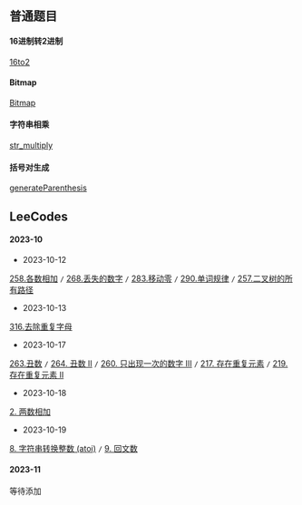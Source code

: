 
## 普通题目

<!-- tabs:start -->

#### **16进制转2进制**

[16to2](./code/algo.go ':include :type=code :fragment=16to2')


#### **Bitmap**

[Bitmap](./code/algo.go ':include :type=code :fragment=bitmap')

#### **字符串相乘**

[str_multiply](./code/algo.go ':include :type=code :fragment=str_multiply')

#### **括号对生成**

[generateParenthesis](./code/algo.go ':include :type=code :fragment=generateParenthesis')

<!-- tabs:end -->


## LeeCodes

<!-- tabs:start -->

#### **2023-10**

- 2023-10-12

[258.各数相加](https://leetcode.cn/problems/add-digits/) `/` [268.丢失的数字](https://leetcode.cn/problems/missing-number/) `/` [283.移动零](https://leetcode.cn/problems/move-zeroes/) `/` [290.单词规律](https://leetcode.cn/problems/word-pattern/)
`/` [257.二叉树的所有路径](https://leetcode.cn/problems/binary-tree-paths/)

- 2023-10-13

[316.去除重复字母](https://leetcode.cn/problems/remove-duplicate-letters/submissions/473943004/)

- 2023-10-17

[263.丑数](https://leetcode.cn/problemset/algorithms/?page=5)
`/` [264. 丑数 II](https://leetcode.cn/problems/ugly-number-ii/solutions/712102/chou-shu-ii-by-leetcode-solution-uoqd/)
`/` [260. 只出现一次的数字 III](https://leetcode.cn/problems/single-number-iii/solutions/587516/zhi-chu-xian-yi-ci-de-shu-zi-iii-by-leet-4i8e/)
`/` [217. 存在重复元素](https://leetcode.cn/problems/contains-duplicate/submissions/122286980/)
`/` [219. 存在重复元素 II](https://leetcode.cn/problems/contains-duplicate-ii/submissions/161998432/)

- 2023-10-18

[2. 两数相加](https://leetcode.cn/problems/add-two-numbers/description/)

- 2023-10-19

[8. 字符串转换整数 (atoi)](https://leetcode.cn/problems/string-to-integer-atoi/)
`/` [9. 回文数](https://leetcode.cn/problems/palindrome-number/submissions/104250129/)

#### **2023-11**

等待添加

<!-- tabs:end -->